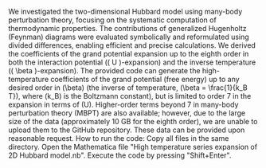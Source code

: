 We investigated the two-dimensional Hubbard model using many-body perturbation theory, focusing on the systematic computation of thermodynamic properties. The contributions of generalized Hugenholtz (Feynman) diagrams were evaluated symbolically and reformulated using divided differences, enabling efficient and precise calculations. We derived the coefficients of the grand potential expansion up to the eighth order in both the interaction potential (\( U \)-expansion) and the inverse temperature (\( \beta \)-expansion).
The provided code can generate the high-temperature coefficients of the grand potential (free energy) up to any desired order in \(\beta\) (the inverse of temperature, \(\beta = \frac{1}{k_B T}\), where \(k_B\) is the Boltzmann constant), but is limited to order 7 in the expansion in terms of \(U\). Higher-order terms beyond 7 in many-body perturbation theory (MBPT) are also available; however, due to the large size of the data (approximately 10 GB for the eighth order), we are unable to upload them to the GitHub repository. These data can be provided upon reasonable request.
How to run the code:
Copy all files in the same directory.
Open the Mathematica file "High temperature series expansion of 2D Hubbard model.nb".
Execute the code by pressing "Shift+Enter".
